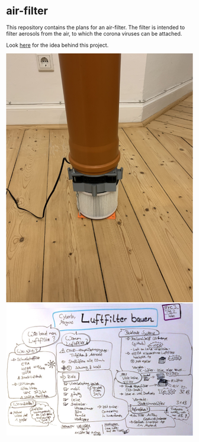 # air-filter

This repository contains the plans for an air-filter. The filter is intended to filter aerosols from the air, to which the corona viruses can be attached. 

Look [here](/documentation/idea.md) for the idea behind this project.

![fan_12v](pictures/fan_12v.jpg)
![sketchnote](pictures/sketchnote.jpg)
